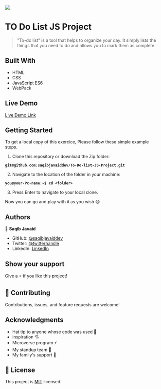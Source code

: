 ![](https://img.shields.io/badge/Microverse-blueviolet)

# TO Do List JS Project

> "To-do list" is a tool that helps to organize your day. It simply lists the things that you need to do and allows you to mark them as complete.


## Built With


- HTML
- CSS
- JavaScript  ES6
- WebPack

## Live Demo 

[Live Demo Link](https://saqibjavaiddev.github.io/To-Do-list-JS-Project/dist)

## Getting Started
To get a local copy of this exercice, Please follow these simple example steps.

1. Clone this repository or download the Zip folder:

**``git@github.com:saqibjavaiddev/To-Do-list-JS-Project.git``**

2. Navigate to the location of the folder in your machine:

**``you@your-Pc-name:~$ cd <folder>``**

3. Press Enter to navigate to your local clone.

Now you can go and play with it as you wish :smile:

## Authors

👤 **Saqib Javaid**

- GitHub: [@saqibjavaiddev](https://github.com/saqibjavaiddev)
- Twitter: [@twitterhandle](https://twitter.com/saqibpaf)
- LinkedIn: [LinkedIn](https://linkedin.com/in/saqibjavaid082)


## Show your support

Give a ⭐️ if you like this project!

## 🤝 Contributing

Contributions, issues, and feature requests are welcome!


## Acknowledgments

- Hat tip to anyone whose code was used 🔰
- Inspiration 💘
- Microverse program ⚡
- My standup team 🏹
- My family's support 🙌

## 📝 License

This project is [MIT](./MIT.md) licensed.

